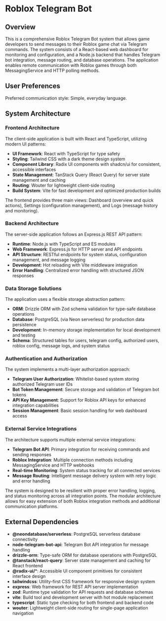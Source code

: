 # Roblox Telegram Bot

## Overview

This is a comprehensive Roblox Telegram Bot system that allows game developers to send messages to their Roblox game chat via Telegram commands. The system consists of a React-based web dashboard for monitoring and configuration, and a Node.js backend that handles Telegram bot integration, message routing, and database operations. The application enables remote communication with Roblox games through both MessagingService and HTTP polling methods.

## User Preferences

Preferred communication style: Simple, everyday language.

## System Architecture

### Frontend Architecture
The client-side application is built with React and TypeScript, utilizing modern UI patterns:
- **UI Framework**: React with TypeScript for type safety
- **Styling**: Tailwind CSS with a dark theme design system
- **Component Library**: Radix UI components with shadcn/ui for consistent, accessible interfaces
- **State Management**: TanStack Query (React Query) for server state management and caching
- **Routing**: Wouter for lightweight client-side routing
- **Build System**: Vite for fast development and optimized production builds

The frontend provides three main views: Dashboard (overview and quick actions), Settings (configuration management), and Logs (message history and monitoring).

### Backend Architecture
The server-side application follows an Express.js REST API pattern:
- **Runtime**: Node.js with TypeScript and ES modules
- **Web Framework**: Express.js for HTTP server and API endpoints
- **API Structure**: RESTful endpoints for system status, configuration management, and message logging
- **Development**: Hot reloading with Vite middleware integration
- **Error Handling**: Centralized error handling with structured JSON responses

### Data Storage Solutions
The application uses a flexible storage abstraction pattern:
- **ORM**: Drizzle ORM with Zod schema validation for type-safe database operations
- **Database**: PostgreSQL (via Neon serverless) for production data persistence
- **Development**: In-memory storage implementation for local development and testing
- **Schema**: Structured tables for users, telegram config, authorized users, roblox config, message logs, and system status

### Authentication and Authorization
The system implements a multi-layer authorization approach:
- **Telegram User Authorization**: Whitelist-based system storing authorized Telegram user IDs
- **Bot Token Management**: Secure storage and validation of Telegram bot tokens
- **API Key Management**: Support for Roblox API keys for enhanced integration capabilities
- **Session Management**: Basic session handling for web dashboard access

### External Service Integrations
The architecture supports multiple external service integrations:
- **Telegram Bot API**: Primary integration for receiving commands and sending responses
- **Roblox Integration**: Multiple connection methods including MessagingService and HTTP webhooks
- **Real-time Monitoring**: System status tracking for all connected services
- **Message Routing**: Intelligent message delivery system with retry logic and error handling

The system is designed to be resilient with proper error handling, logging, and status monitoring across all integration points. The modular architecture allows for easy extension of both Roblox integration methods and additional communication platforms.

## External Dependencies

- **@neondatabase/serverless**: PostgreSQL serverless database connectivity
- **node-telegram-bot-api**: Telegram Bot API integration for message handling
- **drizzle-orm**: Type-safe ORM for database operations with PostgreSQL
- **@tanstack/react-query**: Server state management and caching for React frontend
- **@radix-ui/***: Accessible UI component primitives for consistent interface design
- **tailwindcss**: Utility-first CSS framework for responsive design system
- **express**: Web framework for REST API server implementation
- **zod**: Runtime type validation for API requests and database schemas
- **vite**: Build tool and development server with hot module replacement
- **typescript**: Static type checking for both frontend and backend code
- **wouter**: Lightweight client-side routing for single-page application navigation